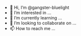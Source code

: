 - 👋 Hi, I’m @gangster-bluelight
- 👀 I’m interested in ...
- 🌱 I’m currently learning ...
- 💞️ I’m looking to collaborate on ...
- 📫 How to reach me ...

<!---
gangster-bluelight/gangster-bluelight is a ✨ special ✨ repository because its `README.md` (this file) appears on your GitHub profile.
You can click the Preview link to take a look at your changes.
--->

